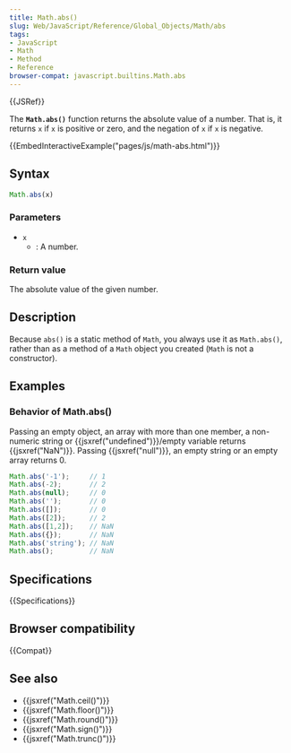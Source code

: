 ```yaml
---
title: Math.abs()
slug: Web/JavaScript/Reference/Global_Objects/Math/abs
tags:
- JavaScript
- Math
- Method
- Reference
browser-compat: javascript.builtins.Math.abs
---
```

{{JSRef}}

The **`Math.abs()`** function returns the absolute value of a number. That is,
it returns `x` if `x` is positive or zero, and the negation of `x` if `x` is
negative.

{{EmbedInteractiveExample("pages/js/math-abs.html")}}

## Syntax

```js
Math.abs(x)
```

### Parameters

*   `x`
    *   : A number.

### Return value

The absolute value of the given number.

## Description

Because `abs()` is a static method of `Math`, you always use it as `Math.abs()`,
rather than as a method of a `Math` object you created (`Math` is not a
constructor).

## Examples

### Behavior of Math.abs()

Passing an empty object, an array with more than one member, a non-numeric
string or {{jsxref("undefined")}}/empty variable returns
{{jsxref("NaN")}}. Passing {{jsxref("null")}}, an empty string or
an empty array returns 0.

```js
Math.abs('-1');     // 1
Math.abs(-2);       // 2
Math.abs(null);     // 0
Math.abs('');       // 0
Math.abs([]);       // 0
Math.abs([2]);      // 2
Math.abs([1,2]);    // NaN
Math.abs({});       // NaN
Math.abs('string'); // NaN
Math.abs();         // NaN
```

## Specifications

{{Specifications}}

## Browser compatibility

{{Compat}}

## See also

*   {{jsxref("Math.ceil()")}}
*   {{jsxref("Math.floor()")}}
*   {{jsxref("Math.round()")}}
*   {{jsxref("Math.sign()")}}
*   {{jsxref("Math.trunc()")}}
